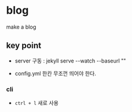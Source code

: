 # blog
make a blog

## key point
- server 구동 : jekyll serve --watch --baseurl ""

- config.yml 한칸 무조껀 띄어야 한다.

### cli
- `ctrl + l` 새로 사용

